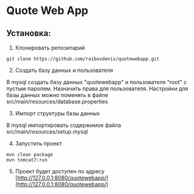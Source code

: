 # Quote Web App

## Установка:

1) Клонировать репозитарий
```
git clone https://github.com/raibovdenis/quotewebapp.git
```
2) Создать базу данных и пользователя

В mysql создать базу данных "quotewebapp" и пользователя "root" с пустым паролем. Назначить права для пользователя.
Настройки для базы данных можно поменять в файле src/main/resources/database.properties

3) Импорт структуры базы данных

В mysql импортировать содержимое файла src/main/resources/setup.mysql

4) Запустить проект
```
mvn clean package
mvn tomcat7:run
```
5) Проект будет доступен по адресу [http://127.0.0.1:8080/quotewebapp/](http://127.0.0.1:8080/quotewebapp/)